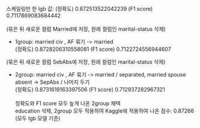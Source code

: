 스케일링만 한 lgb 값: (정확도) 0.872513522042239 (F1 score) 0.7117869083684442
<br><br>
(묶은 뒤 새로운 컬럼 Married에 저장, 원래 컬럼인 marital-status 삭제)
- 1group: married civ , AF 묶기 -> married <br>
                     (정확도) 0.8728206310558081 (F1 score) 0.7122724556944607
                     
(묶은 뒤 새로운 컬럼 SebAbs에 저장, 원래 컬럼인 marital-status 삭제)                     
-  2group: married civ , AF 묶기 -> married / separated, married spouse absent -> SepAbs / 나머지 두기 <br>
                     (정확도) 0.8731619163397506 (F1 score) 0.712937282967321
<br><br>
정확도와 F1 score 모두 높게 나온 2group 채택 <br>
education 삭제, 2group 모두 적용하여 Kaggle에 적용하여 나온 점수: 0.87266 <br>
(모두 lgb 모델 기준)
